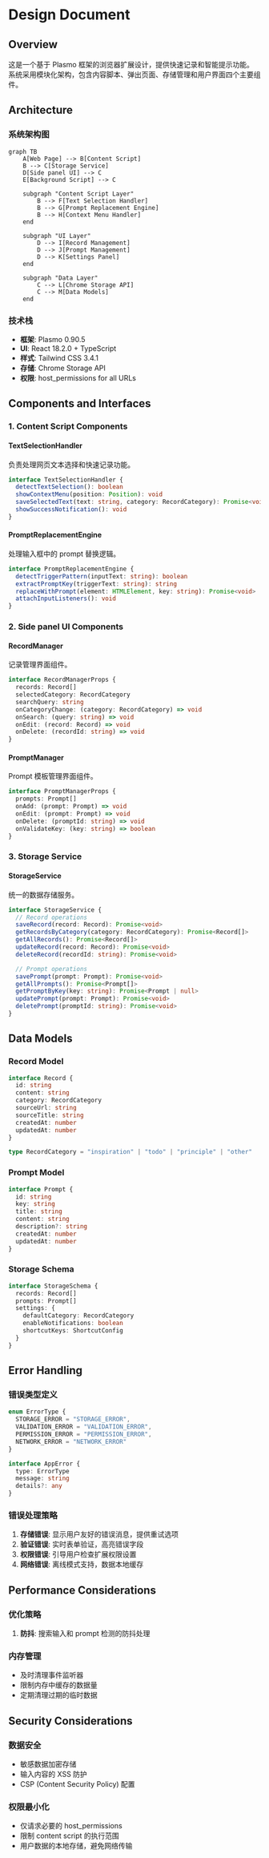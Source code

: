 # Design Document

## Overview

这是一个基于 Plasmo 框架的浏览器扩展设计，提供快速记录和智能提示功能。系统采用模块化架构，包含内容脚本、弹出页面、存储管理和用户界面四个主要组件。

## Architecture

### 系统架构图

```mermaid
graph TB
    A[Web Page] --> B[Content Script]
    B --> C[Storage Service]
    D[Side panel UI] --> C
    E[Background Script] --> C

    subgraph "Content Script Layer"
        B --> F[Text Selection Handler]
        B --> G[Prompt Replacement Engine]
        B --> H[Context Menu Handler]
    end

    subgraph "UI Layer"
        D --> I[Record Management]
        D --> J[Prompt Management]
        D --> K[Settings Panel]
    end

    subgraph "Data Layer"
        C --> L[Chrome Storage API]
        C --> M[Data Models]
    end
```

### 技术栈

- **框架**: Plasmo 0.90.5
- **UI**: React 18.2.0 + TypeScript
- **样式**: Tailwind CSS 3.4.1
- **存储**: Chrome Storage API
- **权限**: host_permissions for all URLs

## Components and Interfaces

### 1. Content Script Components

#### TextSelectionHandler

负责处理网页文本选择和快速记录功能。

```typescript
interface TextSelectionHandler {
  detectTextSelection(): boolean
  showContextMenu(position: Position): void
  saveSelectedText(text: string, category: RecordCategory): Promise<void>
  showSuccessNotification(): void
}
```

#### PromptReplacementEngine

处理输入框中的 prompt 替换逻辑。

```typescript
interface PromptReplacementEngine {
  detectTriggerPattern(inputText: string): boolean
  extractPromptKey(triggerText: string): string
  replaceWithPrompt(element: HTMLElement, key: string): Promise<void>
  attachInputListeners(): void
}
```

### 2. Side panel UI Components

#### RecordManager

记录管理界面组件。

```typescript
interface RecordManagerProps {
  records: Record[]
  selectedCategory: RecordCategory
  searchQuery: string
  onCategoryChange: (category: RecordCategory) => void
  onSearch: (query: string) => void
  onEdit: (record: Record) => void
  onDelete: (recordId: string) => void
}
```

#### PromptManager

Prompt 模板管理界面组件。

```typescript
interface PromptManagerProps {
  prompts: Prompt[]
  onAdd: (prompt: Prompt) => void
  onEdit: (prompt: Prompt) => void
  onDelete: (promptId: string) => void
  onValidateKey: (key: string) => boolean
}
```

### 3. Storage Service

#### StorageService

统一的数据存储服务。

```typescript
interface StorageService {
  // Record operations
  saveRecord(record: Record): Promise<void>
  getRecordsByCategory(category: RecordCategory): Promise<Record[]>
  getAllRecords(): Promise<Record[]>
  updateRecord(record: Record): Promise<void>
  deleteRecord(recordId: string): Promise<void>

  // Prompt operations
  savePrompt(prompt: Prompt): Promise<void>
  getAllPrompts(): Promise<Prompt[]>
  getPromptByKey(key: string): Promise<Prompt | null>
  updatePrompt(prompt: Prompt): Promise<void>
  deletePrompt(promptId: string): Promise<void>
}
```

## Data Models

### Record Model

```typescript
interface Record {
  id: string
  content: string
  category: RecordCategory
  sourceUrl: string
  sourceTitle: string
  createdAt: number
  updatedAt: number
}

type RecordCategory = "inspiration" | "todo" | "principle" | "other"
```

### Prompt Model

```typescript
interface Prompt {
  id: string
  key: string
  title: string
  content: string
  description?: string
  createdAt: number
  updatedAt: number
}
```

### Storage Schema

```typescript
interface StorageSchema {
  records: Record[]
  prompts: Prompt[]
  settings: {
    defaultCategory: RecordCategory
    enableNotifications: boolean
    shortcutKeys: ShortcutConfig
  }
}
```

## Error Handling

### 错误类型定义

```typescript
enum ErrorType {
  STORAGE_ERROR = "STORAGE_ERROR",
  VALIDATION_ERROR = "VALIDATION_ERROR",
  PERMISSION_ERROR = "PERMISSION_ERROR",
  NETWORK_ERROR = "NETWORK_ERROR"
}

interface AppError {
  type: ErrorType
  message: string
  details?: any
}
```

### 错误处理策略

1. **存储错误**: 显示用户友好的错误消息，提供重试选项
2. **验证错误**: 实时表单验证，高亮错误字段
3. **权限错误**: 引导用户检查扩展权限设置
4. **网络错误**: 离线模式支持，数据本地缓存

## Performance Considerations

### 优化策略

1. **防抖**: 搜索输入和 prompt 检测的防抖处理

### 内存管理

- 及时清理事件监听器
- 限制内存中缓存的数据量
- 定期清理过期的临时数据

## Security Considerations

### 数据安全

- 敏感数据加密存储
- 输入内容的 XSS 防护
- CSP (Content Security Policy) 配置

### 权限最小化

- 仅请求必要的 host_permissions
- 限制 content script 的执行范围
- 用户数据的本地存储，避免网络传输
